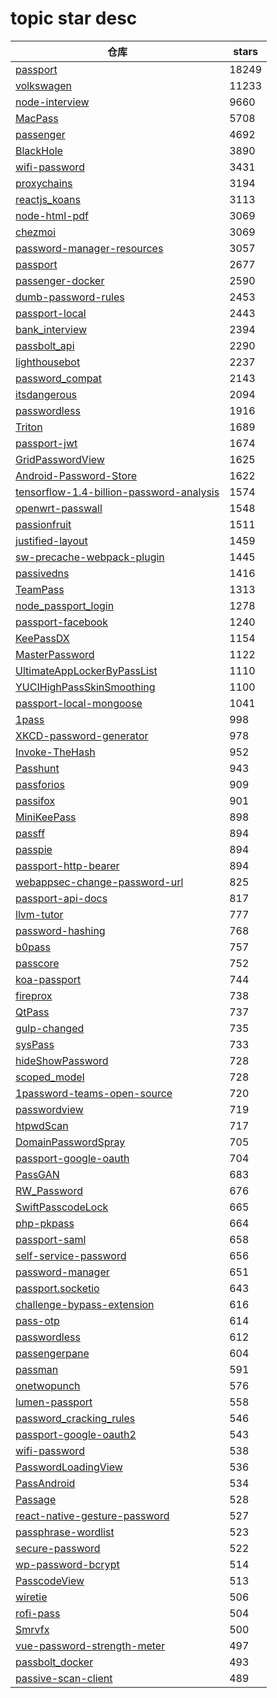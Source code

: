 # topic star desc 




|  仓库   | stars  | 
|-----|-------| 
|[passport](https://github.com/jaredhanson/passport.git)|18249|
|[volkswagen](https://github.com/auchenberg/volkswagen.git)|11233|
|[node-interview](https://github.com/ElemeFE/node-interview.git)|9660|
|[MacPass](https://github.com/MacPass/MacPass.git)|5708|
|[passenger](https://github.com/phusion/passenger.git)|4692|
|[BlackHole](https://github.com/ExistentialAudio/BlackHole.git)|3890|
|[wifi-password](https://github.com/rauchg/wifi-password.git)|3431|
|[proxychains](https://github.com/haad/proxychains.git)|3194|
|[reactjs_koans](https://github.com/arkency/reactjs_koans.git)|3113|
|[node-html-pdf](https://github.com/marcbachmann/node-html-pdf.git)|3069|
|[chezmoi](https://github.com/twpayne/chezmoi.git)|3069|
|[password-manager-resources](https://github.com/apple/password-manager-resources.git)|3057|
|[passport](https://github.com/laravel/passport.git)|2677|
|[passenger-docker](https://github.com/phusion/passenger-docker.git)|2590|
|[dumb-password-rules](https://github.com/dumb-password-rules/dumb-password-rules.git)|2453|
|[passport-local](https://github.com/jaredhanson/passport-local.git)|2443|
|[bank_interview](https://github.com/sty945/bank_interview.git)|2394|
|[passbolt_api](https://github.com/passbolt/passbolt_api.git)|2290|
|[lighthousebot](https://github.com/GoogleChromeLabs/lighthousebot.git)|2237|
|[password_compat](https://github.com/ircmaxell/password_compat.git)|2143|
|[itsdangerous](https://github.com/pallets/itsdangerous.git)|2094|
|[passwordless](https://github.com/florianheinemann/passwordless.git)|1916|
|[Triton](https://github.com/JonathanSalwan/Triton.git)|1689|
|[passport-jwt](https://github.com/mikenicholson/passport-jwt.git)|1674|
|[GridPasswordView](https://github.com/Jungerr/GridPasswordView.git)|1625|
|[Android-Password-Store](https://github.com/android-password-store/Android-Password-Store.git)|1622|
|[tensorflow-1.4-billion-password-analysis](https://github.com/philipperemy/tensorflow-1.4-billion-password-analysis.git)|1574|
|[openwrt-passwall](https://github.com/xiaorouji/openwrt-passwall.git)|1548|
|[passionfruit](https://github.com/chaitin/passionfruit.git)|1511|
|[justified-layout](https://github.com/flickr/justified-layout.git)|1459|
|[sw-precache-webpack-plugin](https://github.com/goldhand/sw-precache-webpack-plugin.git)|1445|
|[passivedns](https://github.com/gamelinux/passivedns.git)|1416|
|[TeamPass](https://github.com/nilsteampassnet/TeamPass.git)|1313|
|[node_passport_login](https://github.com/bradtraversy/node_passport_login.git)|1278|
|[passport-facebook](https://github.com/jaredhanson/passport-facebook.git)|1240|
|[KeePassDX](https://github.com/Kunzisoft/KeePassDX.git)|1154|
|[MasterPassword](https://github.com/Lyndir/MasterPassword.git)|1122|
|[UltimateAppLockerByPassList](https://github.com/api0cradle/UltimateAppLockerByPassList.git)|1110|
|[YUCIHighPassSkinSmoothing](https://github.com/YuAo/YUCIHighPassSkinSmoothing.git)|1100|
|[passport-local-mongoose](https://github.com/saintedlama/passport-local-mongoose.git)|1041|
|[1pass](https://github.com/georgebrock/1pass.git)|998|
|[XKCD-password-generator](https://github.com/redacted/XKCD-password-generator.git)|978|
|[Invoke-TheHash](https://github.com/Kevin-Robertson/Invoke-TheHash.git)|952|
|[Passhunt](https://github.com/Viralmaniar/Passhunt.git)|943|
|[passforios](https://github.com/mssun/passforios.git)|909|
|[passifox](https://github.com/pfn/passifox.git)|901|
|[MiniKeePass](https://github.com/MiniKeePass/MiniKeePass.git)|898|
|[passff](https://github.com/passff/passff.git)|894|
|[passpie](https://github.com/marcwebbie/passpie.git)|894|
|[passport-http-bearer](https://github.com/jaredhanson/passport-http-bearer.git)|894|
|[webappsec-change-password-url](https://github.com/w3c/webappsec-change-password-url.git)|825|
|[passport-api-docs](https://github.com/jwalton/passport-api-docs.git)|817|
|[llvm-tutor](https://github.com/banach-space/llvm-tutor.git)|777|
|[password-hashing](https://github.com/defuse/password-hashing.git)|768|
|[b0pass](https://github.com/bitepeng/b0pass.git)|757|
|[passcore](https://github.com/unosquare/passcore.git)|752|
|[koa-passport](https://github.com/rkusa/koa-passport.git)|744|
|[fireprox](https://github.com/ustayready/fireprox.git)|738|
|[QtPass](https://github.com/IJHack/QtPass.git)|737|
|[gulp-changed](https://github.com/sindresorhus/gulp-changed.git)|735|
|[sysPass](https://github.com/nuxsmin/sysPass.git)|733|
|[hideShowPassword](https://github.com/cloudfour/hideShowPassword.git)|728|
|[scoped_model](https://github.com/brianegan/scoped_model.git)|728|
|[1password-teams-open-source](https://github.com/1Password/1password-teams-open-source.git)|720|
|[passwordview](https://github.com/lisawray/passwordview.git)|719|
|[htpwdScan](https://github.com/lijiejie/htpwdScan.git)|717|
|[DomainPasswordSpray](https://github.com/dafthack/DomainPasswordSpray.git)|705|
|[passport-google-oauth](https://github.com/jaredhanson/passport-google-oauth.git)|704|
|[PassGAN](https://github.com/brannondorsey/PassGAN.git)|683|
|[RW_Password](https://github.com/r35tart/RW_Password.git)|676|
|[SwiftPasscodeLock](https://github.com/yankodimitrov/SwiftPasscodeLock.git)|665|
|[php-pkpass](https://github.com/flexible-agency/php-pkpass.git)|664|
|[passport-saml](https://github.com/node-saml/passport-saml.git)|658|
|[self-service-password](https://github.com/ltb-project/self-service-password.git)|656|
|[password-manager](https://github.com/clipperz/password-manager.git)|651|
|[passport.socketio](https://github.com/jfromaniello/passport.socketio.git)|643|
|[challenge-bypass-extension](https://github.com/privacypass/challenge-bypass-extension.git)|616|
|[pass-otp](https://github.com/tadfisher/pass-otp.git)|614|
|[passwordless](https://github.com/mikker/passwordless.git)|612|
|[passengerpane](https://github.com/Fingertips/passengerpane.git)|604|
|[passman](https://github.com/nextcloud/passman.git)|591|
|[onetwopunch](https://github.com/superkojiman/onetwopunch.git)|576|
|[lumen-passport](https://github.com/dusterio/lumen-passport.git)|558|
|[password_cracking_rules](https://github.com/NotSoSecure/password_cracking_rules.git)|546|
|[passport-google-oauth2](https://github.com/jaredhanson/passport-google-oauth2.git)|543|
|[wifi-password](https://github.com/kevva/wifi-password.git)|538|
|[PasswordLoadingView](https://github.com/Rogero0o/PasswordLoadingView.git)|536|
|[PassAndroid](https://github.com/ligi/PassAndroid.git)|534|
|[Passage](https://github.com/IndicoDataSolutions/Passage.git)|528|
|[react-native-gesture-password](https://github.com/Spikef/react-native-gesture-password.git)|527|
|[passphrase-wordlist](https://github.com/initstring/passphrase-wordlist.git)|523|
|[secure-password](https://github.com/emilbayes/secure-password.git)|522|
|[wp-password-bcrypt](https://github.com/roots/wp-password-bcrypt.git)|514|
|[PasscodeView](https://github.com/hanks-zyh/PasscodeView.git)|513|
|[wiretie](https://github.com/synacor/wiretie.git)|506|
|[rofi-pass](https://github.com/carnager/rofi-pass.git)|504|
|[Smrvfx](https://github.com/keijiro/Smrvfx.git)|500|
|[vue-password-strength-meter](https://github.com/apertureless/vue-password-strength-meter.git)|497|
|[passbolt_docker](https://github.com/passbolt/passbolt_docker.git)|493|
|[passive-scan-client](https://github.com/c0ny1/passive-scan-client.git)|489|
